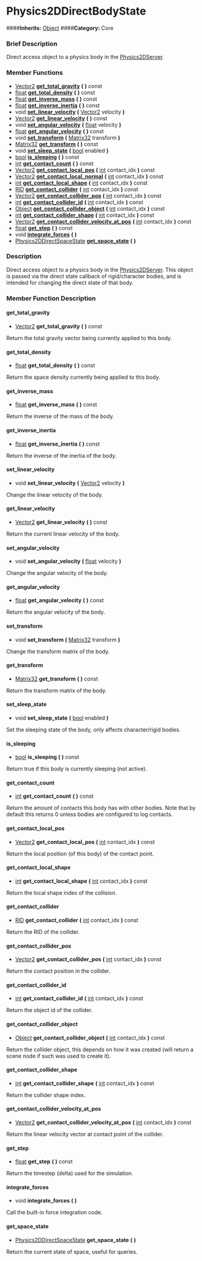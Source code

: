 #  Physics2DDirectBodyState  
####**Inherits:** [Object](class_object)
####**Category:** Core

###  Brief Description  
Direct access object to a physics body in the [Physics2DServer](class_physics2dserver).

###  Member Functions 
  * [Vector2](class_vector2)  **[get&#95;total&#95;gravity](#get_total_gravity)**  **(** **)** const
  * [float](class_float)  **[get&#95;total&#95;density](#get_total_density)**  **(** **)** const
  * [float](class_float)  **[get&#95;inverse&#95;mass](#get_inverse_mass)**  **(** **)** const
  * [float](class_float)  **[get&#95;inverse&#95;inertia](#get_inverse_inertia)**  **(** **)** const
  * void  **[set&#95;linear&#95;velocity](#set_linear_velocity)**  **(** [Vector2](class_vector2) velocity  **)**
  * [Vector2](class_vector2)  **[get&#95;linear&#95;velocity](#get_linear_velocity)**  **(** **)** const
  * void  **[set&#95;angular&#95;velocity](#set_angular_velocity)**  **(** [float](class_float) velocity  **)**
  * [float](class_float)  **[get&#95;angular&#95;velocity](#get_angular_velocity)**  **(** **)** const
  * void  **[set&#95;transform](#set_transform)**  **(** [Matrix32](class_matrix32) transform  **)**
  * [Matrix32](class_matrix32)  **[get&#95;transform](#get_transform)**  **(** **)** const
  * void  **[set&#95;sleep&#95;state](#set_sleep_state)**  **(** [bool](class_bool) enabled  **)**
  * [bool](class_bool)  **[is&#95;sleeping](#is_sleeping)**  **(** **)** const
  * [int](class_int)  **[get&#95;contact&#95;count](#get_contact_count)**  **(** **)** const
  * [Vector2](class_vector2)  **[get&#95;contact&#95;local&#95;pos](#get_contact_local_pos)**  **(** [int](class_int) contact_idx  **)** const
  * [Vector2](class_vector2)  **[get&#95;contact&#95;local&#95;normal](#get_contact_local_normal)**  **(** [int](class_int) contact_idx  **)** const
  * [int](class_int)  **[get&#95;contact&#95;local&#95;shape](#get_contact_local_shape)**  **(** [int](class_int) contact_idx  **)** const
  * [RID](class_rid)  **[get&#95;contact&#95;collider](#get_contact_collider)**  **(** [int](class_int) contact_idx  **)** const
  * [Vector2](class_vector2)  **[get&#95;contact&#95;collider&#95;pos](#get_contact_collider_pos)**  **(** [int](class_int) contact_idx  **)** const
  * [int](class_int)  **[get&#95;contact&#95;collider&#95;id](#get_contact_collider_id)**  **(** [int](class_int) contact_idx  **)** const
  * [Object](class_object)  **[get&#95;contact&#95;collider&#95;object](#get_contact_collider_object)**  **(** [int](class_int) contact_idx  **)** const
  * [int](class_int)  **[get&#95;contact&#95;collider&#95;shape](#get_contact_collider_shape)**  **(** [int](class_int) contact_idx  **)** const
  * [Vector2](class_vector2)  **[get&#95;contact&#95;collider&#95;velocity&#95;at&#95;pos](#get_contact_collider_velocity_at_pos)**  **(** [int](class_int) contact_idx  **)** const
  * [float](class_float)  **[get&#95;step](#get_step)**  **(** **)** const
  * void  **[integrate&#95;forces](#integrate_forces)**  **(** **)**
  * [Physics2DDirectSpaceState](class_physics2ddirectspacestate)  **[get&#95;space&#95;state](#get_space_state)**  **(** **)**

###  Description  
Direct access object to a physics body in the [Physics2DServer](class_physics2dserver). This object is passed via the direct state callback of rigid/character bodies, and is intended for changing the direct state of that body.

###  Member Function Description  

#### <a name="get_total_gravity">get_total_gravity</a>
  * [Vector2](class_vector2)  **get&#95;total&#95;gravity**  **(** **)** const

Return the total gravity vector being currently applied to this body.

#### <a name="get_total_density">get_total_density</a>
  * [float](class_float)  **get&#95;total&#95;density**  **(** **)** const

Return the space density currently being applied to this body.

#### <a name="get_inverse_mass">get_inverse_mass</a>
  * [float](class_float)  **get&#95;inverse&#95;mass**  **(** **)** const

Return the inverse of the mass of the body.

#### <a name="get_inverse_inertia">get_inverse_inertia</a>
  * [float](class_float)  **get&#95;inverse&#95;inertia**  **(** **)** const

Return the inverse of the inertia of the body.

#### <a name="set_linear_velocity">set_linear_velocity</a>
  * void  **set&#95;linear&#95;velocity**  **(** [Vector2](class_vector2) velocity  **)**

Change the linear velocity of the body.

#### <a name="get_linear_velocity">get_linear_velocity</a>
  * [Vector2](class_vector2)  **get&#95;linear&#95;velocity**  **(** **)** const

Return the current linear velocity of the body.

#### <a name="set_angular_velocity">set_angular_velocity</a>
  * void  **set&#95;angular&#95;velocity**  **(** [float](class_float) velocity  **)**

Change the angular velocity of the body.

#### <a name="get_angular_velocity">get_angular_velocity</a>
  * [float](class_float)  **get&#95;angular&#95;velocity**  **(** **)** const

Return the angular velocity of the body.

#### <a name="set_transform">set_transform</a>
  * void  **set&#95;transform**  **(** [Matrix32](class_matrix32) transform  **)**

Change the transform matrix of the body.

#### <a name="get_transform">get_transform</a>
  * [Matrix32](class_matrix32)  **get&#95;transform**  **(** **)** const

Return the transform matrix of the body.

#### <a name="set_sleep_state">set_sleep_state</a>
  * void  **set&#95;sleep&#95;state**  **(** [bool](class_bool) enabled  **)**

Set the sleeping state of the body, only affects character/rigid bodies.

#### <a name="is_sleeping">is_sleeping</a>
  * [bool](class_bool)  **is&#95;sleeping**  **(** **)** const

Return true if this body is currently sleeping (not active).

#### <a name="get_contact_count">get_contact_count</a>
  * [int](class_int)  **get&#95;contact&#95;count**  **(** **)** const

Return the amount of contacts this body has with other bodies. Note that by default this returns 0 unless bodies are configured to log contacts.

#### <a name="get_contact_local_pos">get_contact_local_pos</a>
  * [Vector2](class_vector2)  **get&#95;contact&#95;local&#95;pos**  **(** [int](class_int) contact_idx  **)** const

Return the local position (of this body) of the contact point.

#### <a name="get_contact_local_shape">get_contact_local_shape</a>
  * [int](class_int)  **get&#95;contact&#95;local&#95;shape**  **(** [int](class_int) contact_idx  **)** const

Return the local shape index of the collision.

#### <a name="get_contact_collider">get_contact_collider</a>
  * [RID](class_rid)  **get&#95;contact&#95;collider**  **(** [int](class_int) contact_idx  **)** const

Return the RID of the collider.

#### <a name="get_contact_collider_pos">get_contact_collider_pos</a>
  * [Vector2](class_vector2)  **get&#95;contact&#95;collider&#95;pos**  **(** [int](class_int) contact_idx  **)** const

Return the contact position in the collider.

#### <a name="get_contact_collider_id">get_contact_collider_id</a>
  * [int](class_int)  **get&#95;contact&#95;collider&#95;id**  **(** [int](class_int) contact_idx  **)** const

Return the object id of the collider.

#### <a name="get_contact_collider_object">get_contact_collider_object</a>
  * [Object](class_object)  **get&#95;contact&#95;collider&#95;object**  **(** [int](class_int) contact_idx  **)** const

Return the collider object, this depends on how it was created (will return a scene node if such was used to create it).

#### <a name="get_contact_collider_shape">get_contact_collider_shape</a>
  * [int](class_int)  **get&#95;contact&#95;collider&#95;shape**  **(** [int](class_int) contact_idx  **)** const

Return the collider shape index.

#### <a name="get_contact_collider_velocity_at_pos">get_contact_collider_velocity_at_pos</a>
  * [Vector2](class_vector2)  **get&#95;contact&#95;collider&#95;velocity&#95;at&#95;pos**  **(** [int](class_int) contact_idx  **)** const

Return the linear velocity vector at contact point of the collider.

#### <a name="get_step">get_step</a>
  * [float](class_float)  **get&#95;step**  **(** **)** const

Return the timestep (delta) used for the simulation.

#### <a name="integrate_forces">integrate_forces</a>
  * void  **integrate&#95;forces**  **(** **)**

Call the built-in force integration code.

#### <a name="get_space_state">get_space_state</a>
  * [Physics2DDirectSpaceState](class_physics2ddirectspacestate)  **get&#95;space&#95;state**  **(** **)**

Return the current state of space, useful for queries.
